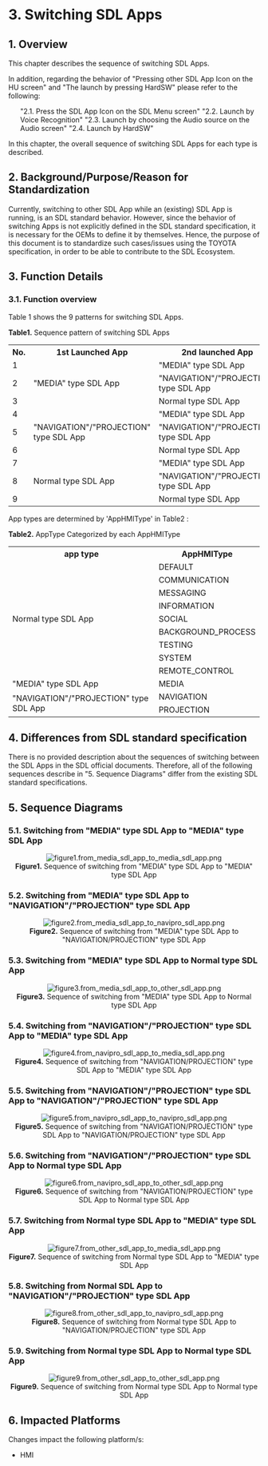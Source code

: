 # 3. Switching SDL Apps

## 1. Overview
This chapter describes the sequence of switching SDL Apps.

In addition, regarding the behavior of "Pressing other SDL App Icon on the HU screen" and "The launch by pressing HardSW" please refer to the following:

<ol>
"2.1. Press the SDL App Icon on the SDL Menu screen"
"2.2. Launch by  Voice Recognition"
"2.3. Launch by choosing the Audio source on the Audio screen"
"2.4. Launch by HardSW"
</ol>

In this chapter, the overall sequence of switching SDL Apps for each type is described.

## 2. Background/Purpose/Reason for Standardization
Currently, switching to other SDL App while an (existing) SDL App is running, is an SDL standard behavior.
However, since the behavior of switching Apps is not explicitly defined in the SDL standard specification, it is necessary for the OEMs to define it by themselves.
Hence, the purpose of this document is to standardize such cases/issues using the TOYOTA specification, in order to be able to contribute to the SDL Ecosystem.

## 3. Function Details
### 3.1. Function overview
Table 1 shows the 9 patterns for switching SDL Apps.

**Table1.** Sequence pattern of switching SDL Apps
<table>
<tr><th> No. </th><th> 1st Launched App	</th><th> 2nd launched App </th></tr>
<tr><td> 1 </td><td rowspan="3"> "MEDIA" type SDL App </td><td> "MEDIA" type SDL App </td></tr>
<tr><td> 2 </td><td> "NAVIGATION"/"PROJECTION" type SDL App </td></tr>
<tr><td> 3 </td><td> Normal type SDL App </td></tr>
<tr><td> 4 </td><td rowspan="3"> "NAVIGATION"/"PROJECTION" type SDL App </td><td> "MEDIA" type SDL App </td></tr>
<tr><td> 5 </td><td> "NAVIGATION"/"PROJECTION" type SDL App </td></tr>
<tr><td> 6 </td><td> Normal type SDL App </td></tr>
<tr><td> 7 </td><td rowspan="3"> Normal type SDL App </td><td> "MEDIA" type SDL App </td></tr>
<tr><td> 8 </td><td> "NAVIGATION"/"PROJECTION" type SDL App </td></tr>
<tr><td> 9 </td><td> Normal type SDL App </td></tr>
</table>

App types are determined by 'AppHMIType' in Table2 :

**Table2.** AppType Categorized by each AppHMIType
<table>
<tr><th> app type </th><th> AppHMIType </th></tr>
<tr><td rowspan="9"> Normal type SDL App </td><td> DEFAULT </td></tr>
<tr><td> COMMUNICATION </td></tr>
<tr><td> MESSAGING </td></tr>
<tr><td> INFORMATION </td></tr>
<tr><td> SOCIAL </td></tr>
<tr><td> BACKGROUND_PROCESS </td></tr>
<tr><td> TESTING </td></tr>
<tr><td> SYSTEM </td></tr>
<tr><td> REMOTE_CONTROL </td></tr>
<tr><td> "MEDIA" type SDL App </td><td> MEDIA </td></tr>
<tr><td rowspan="2"> "NAVIGATION"/"PROJECTION" type SDL App </td><td> NAVIGATION </td></tr>
<tr><td> PROJECTION </td></tr>
</table>

## 4. Differences from SDL standard specification
There is no provided description about the sequences of switching between the SDL Apps in the SDL official documents.
Therefore, all of the following sequences  describe in "5. Sequence Diagrams" differ from the existing SDL standard specifications.

## 5. Sequence Diagrams
### 5.1. Switching from "MEDIA" type SDL App to "MEDIA" type SDL App

<div style="text-align: center;">

![figure1.from_media_sdl_app_to_media_sdl_app.png](./assets/figure1.from_media_sdl_app_to_media_sdl_app.png)<br>
**Figure1.** Sequence of switching from "MEDIA" type SDL App to "MEDIA" type SDL App

</div>

### 5.2. Switching from "MEDIA" type SDL App to "NAVIGATION"/"PROJECTION" type SDL App

<div style="text-align: center;">

![figure2.from_media_sdl_app_to_navipro_sdl_app.png](./assets/figure2.from_media_sdl_app_to_navipro_sdl_app.png)<br>
**Figure2.** Sequence of switching from "MEDIA" type SDL App to "NAVIGATION/PROJECTION" type SDL App

</div>

### 5.3. Switching from "MEDIA" type SDL App to Normal type SDL App

<div style="text-align: center;">

![figure3.from_media_sdl_app_to_other_sdl_app.png](./assets/figure3.from_media_sdl_app_to_other_sdl_app.png)<br>
**Figure3.** Sequence of switching from "MEDIA" type SDL App to Normal type SDL App

</div>

### 5.4. Switching from "NAVIGATION"/"PROJECTION" type SDL App to "MEDIA" type SDL App

<div style="text-align: center;">

![figure4.from_navipro_sdl_app_to_media_sdl_app.png](./assets/figure4.from_navipro_sdl_app_to_media_sdl_app.png)<br>
**Figure4.** Sequence of switching from "NAVIGATION/PROJECTION" type SDL App to "MEDIA" type SDL App

</div>

### 5.5. Switching from "NAVIGATION"/"PROJECTION" type SDL App to "NAVIGATION"/"PROJECTION" type SDL App

<div style="text-align: center;">

![figure5.from_navipro_sdl_app_to_navipro_sdl_app.png](./assets/figure5.from_navipro_sdl_app_to_navipro_sdl_app.png)<br>
**Figure5.** Sequence of switching from "NAVIGATION/PROJECTION" type SDL App to "NAVIGATION/PROJECTION" type SDL App

</div>

### 5.6. Switching from "NAVIGATION"/"PROJECTION" type SDL App to Normal type SDL App

<div style="text-align: center;">

![figure6.from_navipro_sdl_app_to_other_sdl_app.png](./assets/figure6.from_navipro_sdl_app_to_other_sdl_app.png)<br>
**Figure6.** Sequence of switching from "NAVIGATION/PROJECTION" type SDL App to Normal type SDL App

</div>

### 5.7. Switching from Normal type SDL App to "MEDIA" type SDL App

<div style="text-align: center;">

![figure7.from_other_sdl_app_to_media_sdl_app.png](./assets/figure7.from_other_sdl_app_to_media_sdl_app.png)<br>
**Figure7.** Sequence of switching from Normal type SDL App to "MEDIA" type SDL App

</div>

### 5.8. Switching from Normal SDL App to "NAVIGATION"/"PROJECTION" type SDL App

<div style="text-align: center;">

![figure8.from_other_sdl_app_to_navipro_sdl_app.png](./assets/figure8.from_other_sdl_app_to_navipro_sdl_app.png)<br>
**Figure8.** Sequence of switching from Normal type SDL App to "NAVIGATION/PROJECTION" type SDL App

</div>

### 5.9. Switching from Normal type SDL App to Normal type SDL App

<div style="text-align: center;">

![figure9.from_other_sdl_app_to_other_sdl_app.png](./assets/figure9.from_other_sdl_app_to_other_sdl_app.png)<br>
**Figure9.** Sequence of switching from Normal type SDL App to Normal type SDL App

</div>

## 6. Impacted Platforms
Changes impact the following platform/s:
- HMI

